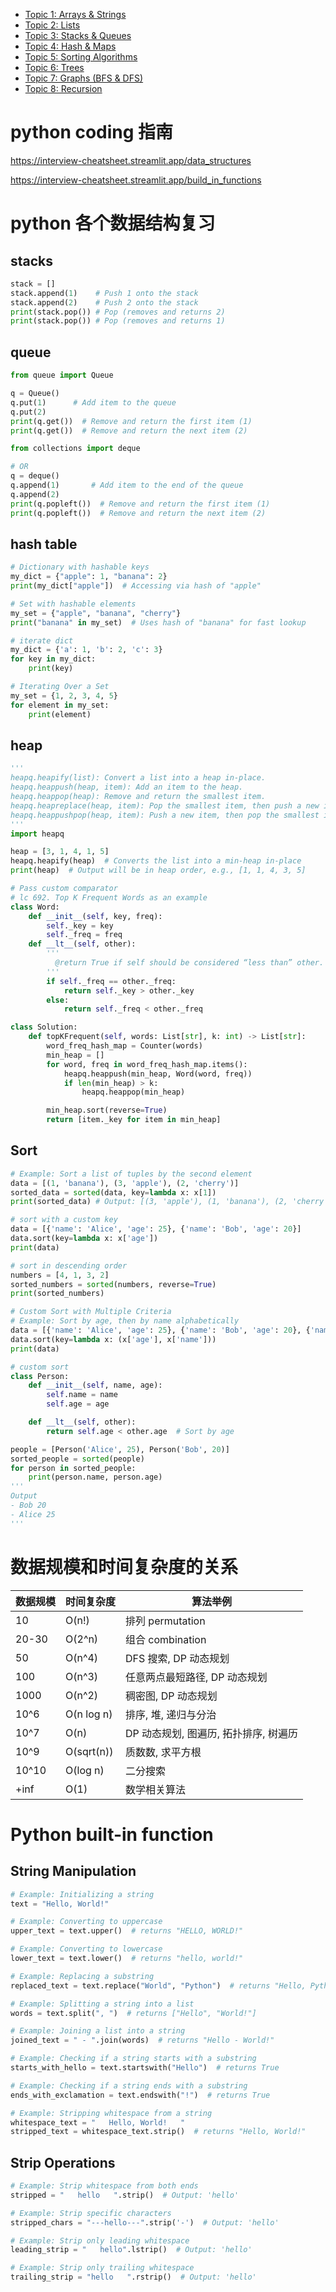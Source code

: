 - [Topic 1: Arrays & Strings](#topic-1-arrays--strings)
- [Topic 2: Lists](#topic-2-lists)
- [Topic 3: Stacks & Queues](#topic-3-stacks--queues)
- [Topic 4: Hash & Maps](#topic-4-hash--maps)
- [Topic 5: Sorting Algorithms](#topic-5-sorting-algorithms)
- [Topic 6: Trees](#topic-6-trees)
- [Topic 7: Graphs (BFS & DFS)](#Graph)
- [Topic 8: Recursion](#topic-8-recursion)

# python coding 指南

https://interview-cheatsheet.streamlit.app/data_structures

https://interview-cheatsheet.streamlit.app/build_in_functions

# python 各个数据结构复习

## stacks

```Python
stack = []
stack.append(1)    # Push 1 onto the stack
stack.append(2)    # Push 2 onto the stack
print(stack.pop()) # Pop (removes and returns 2)
print(stack.pop()) # Pop (removes and returns 1)
```

## queue

```Python
from queue import Queue

q = Queue()
q.put(1)      # Add item to the queue
q.put(2)
print(q.get())  # Remove and return the first item (1)
print(q.get())  # Remove and return the next item (2)

from collections import deque

# OR
q = deque()
q.append(1)       # Add item to the end of the queue
q.append(2)
print(q.popleft())  # Remove and return the first item (1)
print(q.popleft())  # Remove and return the next item (2)
```

## hash table

```Python
# Dictionary with hashable keys
my_dict = {"apple": 1, "banana": 2}
print(my_dict["apple"])  # Accessing via hash of "apple"

# Set with hashable elements
my_set = {"apple", "banana", "cherry"}
print("banana" in my_set)  # Uses hash of "banana" for fast lookup

# iterate dict
my_dict = {'a': 1, 'b': 2, 'c': 3}
for key in my_dict:
    print(key)

# Iterating Over a Set
my_set = {1, 2, 3, 4, 5}
for element in my_set:
    print(element)
```

## heap

```Python
'''
heapq.heapify(list): Convert a list into a heap in-place.
heapq.heappush(heap, item): Add an item to the heap.
heapq.heappop(heap): Remove and return the smallest item.
heapq.heapreplace(heap, item): Pop the smallest item, then push a new item.
heapq.heappushpop(heap, item): Push a new item, then pop the smallest item.
'''
import heapq

heap = [3, 1, 4, 1, 5]
heapq.heapify(heap)  # Converts the list into a min-heap in-place
print(heap)  # Output will be in heap order, e.g., [1, 1, 4, 3, 5]

# Pass custom comparator
# lc 692. Top K Frequent Words as an example
class Word:
    def __init__(self, key, freq):
        self._key = key
        self._freq = freq
    def __lt__(self, other):
        '''
          @return True if self should be considered “less than” other.
        '''
        if self._freq == other._freq:
            return self._key > other._key
        else:
            return self._freq < other._freq

class Solution:
    def topKFrequent(self, words: List[str], k: int) -> List[str]:
        word_freq_hash_map = Counter(words)
        min_heap = []
        for word, freq in word_freq_hash_map.items():
            heapq.heappush(min_heap, Word(word, freq))
            if len(min_heap) > k:
                heapq.heappop(min_heap)

        min_heap.sort(reverse=True)
        return [item._key for item in min_heap]


```

## Sort

```Python
# Example: Sort a list of tuples by the second element
data = [(1, 'banana'), (3, 'apple'), (2, 'cherry')]
sorted_data = sorted(data, key=lambda x: x[1])
print(sorted_data) # Output: [(3, 'apple'), (1, 'banana'), (2, 'cherry')]

# sort with a custom key
data = [{'name': 'Alice', 'age': 25}, {'name': 'Bob', 'age': 20}]
data.sort(key=lambda x: x['age'])
print(data)

# sort in descending order
numbers = [4, 1, 3, 2]
sorted_numbers = sorted(numbers, reverse=True)
print(sorted_numbers)

# Custom Sort with Multiple Criteria
# Example: Sort by age, then by name alphabetically
data = [{'name': 'Alice', 'age': 25}, {'name': 'Bob', 'age': 20}, {'name': 'Charlie', 'age': 20}]
data.sort(key=lambda x: (x['age'], x['name']))
print(data)

# custom sort
class Person:
    def __init__(self, name, age):
        self.name = name
        self.age = age

    def __lt__(self, other):
        return self.age < other.age  # Sort by age

people = [Person('Alice', 25), Person('Bob', 20)]
sorted_people = sorted(people)
for person in sorted_people:
    print(person.name, person.age)
'''
Output
- Bob 20
- Alice 25
'''
```

# 数据规模和时间复杂度的关系

| 数据规模 | 时间复杂度 | 算法举例                              |
| -------- | ---------- | ------------------------------------- |
| 10       | O(n!)      | 排列 permutation                      |
| 20-30    | O(2^n)     | 组合 combination                      |
| 50       | O(n^4)     | DFS 搜索, DP 动态规划                 |
| 100      | O(n^3)     | 任意两点最短路径, DP 动态规划         |
| 1000     | O(n^2)     | 稠密图, DP 动态规划                   |
| 10^6     | O(n log n) | 排序, 堆, 递归与分治                  |
| 10^7     | O(n)       | DP 动态规划, 图遍历, 拓扑排序, 树遍历 |
| 10^9     | O(sqrt(n)) | 质数数, 求平方根                      |
| 10^10    | O(log n)   | 二分搜索                              |
| +inf     | O(1)       | 数学相关算法                          |

# Python built-in function

## String Manipulation

```Python
# Example: Initializing a string
text = "Hello, World!"

# Example: Converting to uppercase
upper_text = text.upper()  # returns "HELLO, WORLD!"

# Example: Converting to lowercase
lower_text = text.lower()  # returns "hello, world!"

# Example: Replacing a substring
replaced_text = text.replace("World", "Python")  # returns "Hello, Python!"

# Example: Splitting a string into a list
words = text.split(", ")  # returns ["Hello", "World!"]

# Example: Joining a list into a string
joined_text = " - ".join(words)  # returns "Hello - World!"

# Example: Checking if a string starts with a substring
starts_with_hello = text.startswith("Hello")  # returns True

# Example: Checking if a string ends with a substring
ends_with_exclamation = text.endswith("!")  # returns True

# Example: Stripping whitespace from a string
whitespace_text = "   Hello, World!   "
stripped_text = whitespace_text.strip()  # returns "Hello, World!"
```

## Strip Operations

```Python
# Example: Strip whitespace from both ends
stripped = "   hello   ".strip()  # Output: 'hello'

# Example: Strip specific characters
stripped_chars = "---hello---".strip('-')  # Output: 'hello'

# Example: Strip only leading whitespace
leading_strip = "   hello".lstrip()  # Output: 'hello'

# Example: Strip only trailing whitespace
trailing_strip = "hello   ".rstrip()  # Output: 'hello'
```
